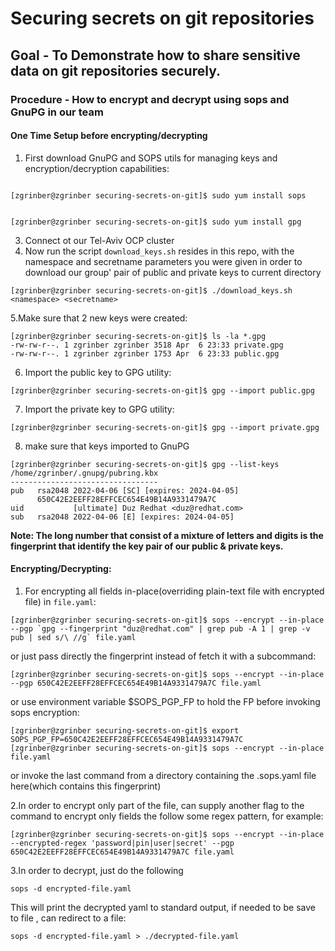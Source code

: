 # Securing secrets on git repositories

## Goal - To Demonstrate how to share sensitive data on git repositories securely.

### Procedure - How to encrypt and decrypt using sops and GnuPG in our team

#### One Time Setup before encrypting/decrypting
1. First download GnuPG and SOPS utils for managing keys and encryption/decryption capabilities:
```shell

[zgrinber@zgrinber securing-secrets-on-git]$ sudo yum install sops
```
```shell

[zgrinber@zgrinber securing-secrets-on-git]$ sudo yum install gpg
```
3. Connect ot our Tel-Aviv OCP cluster 
4. Now run the script `download_keys.sh` resides in this repo, with the namespace and secretname parameters you were given
   in order to download our group' pair of public and private keys to current directory
```shell
[zgrinber@zgrinber securing-secrets-on-git]$ ./download_keys.sh <namespace> <secretname>
```
5.Make sure that 2 new keys were created:
```shell
[zgrinber@zgrinber securing-secrets-on-git]$ ls -la *.gpg
-rw-rw-r--. 1 zgrinber zgrinber 3518 Apr  6 23:33 private.gpg
-rw-rw-r--. 1 zgrinber zgrinber 1753 Apr  6 23:33 public.gpg
```
6. Import the public key to GPG utility:
```shell
[zgrinber@zgrinber securing-secrets-on-git]$ gpg --import public.gpg
```
7. Import the private key to GPG utility:
```shell
[zgrinber@zgrinber securing-secrets-on-git]$ gpg --import private.gpg
```
8. make sure that keys imported to GnuPG
```shell
[zgrinber@zgrinber securing-secrets-on-git]$ gpg --list-keys
/home/zgrinber/.gnupg/pubring.kbx
---------------------------------
pub   rsa2048 2022-04-06 [SC] [expires: 2024-04-05]
      650C42E2EEFF28EFFCEC654E49B14A9331479A7C
uid           [ultimate] Duz Redhat <duz@redhat.com>
sub   rsa2048 2022-04-06 [E] [expires: 2024-04-05]
```
**Note: The long number that consist of a mixture of letters and digits is the fingerprint that identify the key pair of our public & private keys.**

#### Encrypting/Decrypting:

1. For encrypting all fields in-place(overriding plain-text file with encrypted file) in `file.yaml`:
```shell
[zgrinber@zgrinber securing-secrets-on-git]$ sops --encrypt --in-place --pgp `gpg --fingerprint "duz@redhat.com" | grep pub -A 1 | grep -v pub | sed s/\ //g` file.yaml
```
or just pass directly the fingerprint instead of fetch it with a subcommand:
```shell
[zgrinber@zgrinber securing-secrets-on-git]$ sops --encrypt --in-place --pgp 650C42E2EEFF28EFFCEC654E49B14A9331479A7C file.yaml
```
or use environment variable $SOPS_PGP_FP to hold the FP before invoking sops encryption:
```shell
[zgrinber@zgrinber securing-secrets-on-git]$ export SOPS_PGP_FP=650C42E2EEFF28EFFCEC654E49B14A9331479A7C
[zgrinber@zgrinber securing-secrets-on-git]$ sops --encrypt --in-place file.yaml
```
or invoke the last command from a directory containing the .sops.yaml file here(which contains this fingerprint)

2.In order to encrypt only part of the file, can supply another flag to the command to encrypt only fields the follow some regex pattern, for example:
```shell
[zgrinber@zgrinber securing-secrets-on-git]$ sops --encrypt --in-place --encrypted-regex 'password|pin|user|secret' --pgp 650C42E2EEFF28EFFCEC654E49B14A9331479A7C file.yaml
```

3.In order to decrypt, just do the following
```shell
sops -d encrypted-file.yaml
```
This will print the decrypted yaml to standard output, if needed to be save to file , can redirect to a file:
```shell
sops -d encrypted-file.yaml > ./decrypted-file.yaml
```
